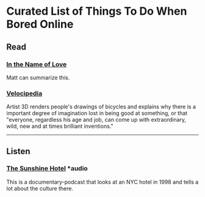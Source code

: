 # Curated List of Things To Do When Bored Online


## Read

### [In the Name of Love](https://www.jacobinmag.com/2014/01/in-the-name-of-love/)

Matt can summarize this.


### [Velocipedia](http://www.gianlucagimini.it/prototypes/velocipedia.html)

Artist 3D renders people's drawings of bicycles and explains why there is a important degree of imagination lost in being good at something, or that "everyone, regardless his age and job, can come up with extraordinary, wild, new and at times brilliant inventions."

----

## Listen

### [The Sunshine Hotel](https://soundcloud.com/roman-mars/99-invisible-175-the-sunshine-hotel) \*audio

This is a documentary-podcast that looks at an NYC hotel in 1998 and tells a lot about the culture there.
